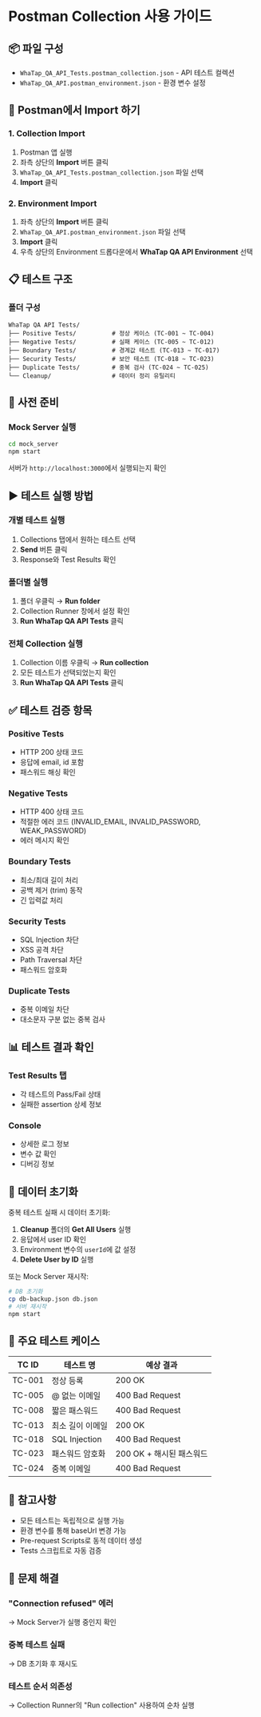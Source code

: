 # Postman Collection 사용 가이드

## 📦 파일 구성

- `WhaTap_QA_API_Tests.postman_collection.json` - API 테스트 컬렉션
- `WhaTap_QA_API.postman_environment.json` - 환경 변수 설정

## 🚀 Postman에서 Import 하기

### 1. Collection Import
1. Postman 앱 실행
2. 좌측 상단의 **Import** 버튼 클릭
3. `WhaTap_QA_API_Tests.postman_collection.json` 파일 선택
4. **Import** 클릭

### 2. Environment Import
1. 좌측 상단의 **Import** 버튼 클릭
2. `WhaTap_QA_API.postman_environment.json` 파일 선택
3. **Import** 클릭
4. 우측 상단의 Environment 드롭다운에서 **WhaTap QA API Environment** 선택

## 📋 테스트 구조

### 폴더 구성
```
WhaTap QA API Tests/
├── Positive Tests/          # 정상 케이스 (TC-001 ~ TC-004)
├── Negative Tests/          # 실패 케이스 (TC-005 ~ TC-012)
├── Boundary Tests/          # 경계값 테스트 (TC-013 ~ TC-017)
├── Security Tests/          # 보안 테스트 (TC-018 ~ TC-023)
├── Duplicate Tests/         # 중복 검사 (TC-024 ~ TC-025)
└── Cleanup/                 # 데이터 정리 유틸리티
```

## 🔧 사전 준비

### Mock Server 실행
```bash
cd mock_server
npm start
```

서버가 `http://localhost:3000`에서 실행되는지 확인

## ▶️ 테스트 실행 방법

### 개별 테스트 실행
1. Collections 탭에서 원하는 테스트 선택
2. **Send** 버튼 클릭
3. Response와 Test Results 확인

### 폴더별 실행
1. 폴더 우클릭 → **Run folder**
2. Collection Runner 창에서 설정 확인
3. **Run WhaTap QA API Tests** 클릭

### 전체 Collection 실행
1. Collection 이름 우클릭 → **Run collection**
2. 모든 테스트가 선택되었는지 확인
3. **Run WhaTap QA API Tests** 클릭

## ✅ 테스트 검증 항목

### Positive Tests
- HTTP 200 상태 코드
- 응답에 email, id 포함
- 패스워드 해싱 확인

### Negative Tests  
- HTTP 400 상태 코드
- 적절한 에러 코드 (INVALID_EMAIL, INVALID_PASSWORD, WEAK_PASSWORD)
- 에러 메시지 확인

### Boundary Tests
- 최소/최대 길이 처리
- 공백 제거 (trim) 동작
- 긴 입력값 처리

### Security Tests
- SQL Injection 차단
- XSS 공격 차단
- Path Traversal 차단
- 패스워드 암호화

### Duplicate Tests
- 중복 이메일 차단
- 대소문자 구분 없는 중복 검사

## 📊 테스트 결과 확인

### Test Results 탭
- 각 테스트의 Pass/Fail 상태
- 실패한 assertion 상세 정보

### Console
- 상세한 로그 정보
- 변수 값 확인
- 디버깅 정보

## 🔄 데이터 초기화

중복 테스트 실패 시 데이터 초기화:

1. **Cleanup** 폴더의 **Get All Users** 실행
2. 응답에서 user ID 확인
3. Environment 변수의 `userId`에 값 설정
4. **Delete User by ID** 실행

또는 Mock Server 재시작:
```bash
# DB 초기화
cp db-backup.json db.json
# 서버 재시작
npm start
```

## 🎯 주요 테스트 케이스

| TC ID | 테스트 명 | 예상 결과 |
|-------|----------|----------|
| TC-001 | 정상 등록 | 200 OK |
| TC-005 | @ 없는 이메일 | 400 Bad Request |
| TC-008 | 짧은 패스워드 | 400 Bad Request |
| TC-013 | 최소 길이 이메일 | 200 OK |
| TC-018 | SQL Injection | 400 Bad Request |
| TC-023 | 패스워드 암호화 | 200 OK + 해시된 패스워드 |
| TC-024 | 중복 이메일 | 400 Bad Request |

## 📝 참고사항

- 모든 테스트는 독립적으로 실행 가능
- 환경 변수를 통해 baseUrl 변경 가능
- Pre-request Scripts로 동적 데이터 생성
- Tests 스크립트로 자동 검증

## 🐛 문제 해결

### "Connection refused" 에러
→ Mock Server가 실행 중인지 확인

### 중복 테스트 실패
→ DB 초기화 후 재시도

### 테스트 순서 의존성
→ Collection Runner의 "Run collection" 사용하여 순차 실행